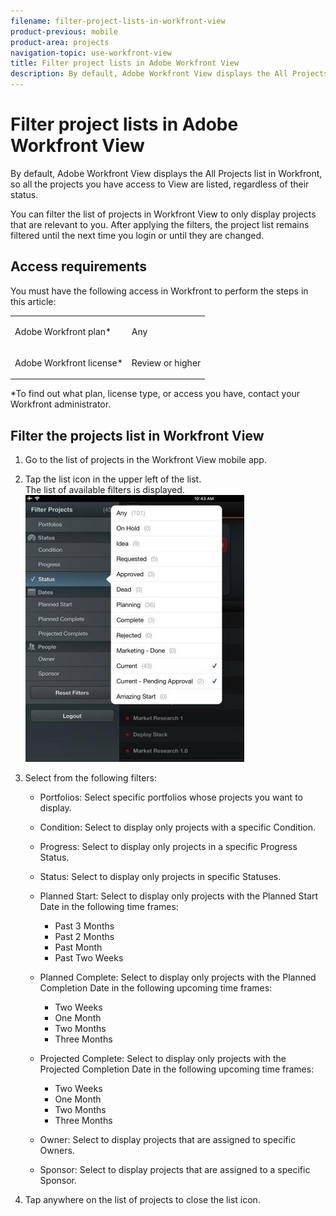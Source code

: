 ```yaml
---
filename: filter-project-lists-in-workfront-view
product-previous: mobile
product-area: projects
navigation-topic: use-workfront-view
title: Filter project lists in Adobe Workfront View
description: By default, Adobe Workfront View displays the All Projects list in Workfront, so all the projects you have access to View are listed, regardless of their status.
---
```


# Filter project lists in Adobe Workfront View

By default, Adobe Workfront View displays the All Projects list in Workfront, so all the projects you have access to View are listed, regardless of their status.&nbsp;

You can filter the list of projects in Workfront View to only display projects that are relevant to you.&nbsp;After applying the filters, the project list remains filtered until the next time you login or until&nbsp;they are changed.

## Access requirements

You must have the following access in Workfront to perform the steps in this article:

<table style="table-layout:auto"> 
 <col> 
 </col> 
 <col> 
 </col> 
 <tbody> 
  <tr> 
   <td role="rowheader">Adobe Workfront plan*</td> 
   <td> <p>Any</p> </td> 
  </tr> 
  <tr> 
   <td role="rowheader">Adobe Workfront license*</td> 
   <td> <p>Review or higher</p> </td> 
  </tr> 
 </tbody> 
</table>

&#42;To find out what plan, license type, or access you have, contact your Workfront administrator.

## Filter the projects list in Workfront View

1. Go to the list of projects in the Workfront View mobile app.
1. Tap the list icon in the upper left of the list.  
   The list of available filters is displayed.  
   ![WF_View_filters_050621.jpg](assets/wf-view-filters-050621-350x427.jpg)

1. Select from the following filters:

   * Portfolios: Select specific portfolios whose projects you want to display.
   * Condition: Select to display only projects with a specific Condition.
   * Progress: Select to display only projects in a specific Progress Status.
   * Status: Select to display only projects in specific Statuses.
   * Planned Start: Select to display only projects with the Planned Start Date in the following time frames:

      * Past 3 Months
      * Past 2 Months
      * Past Month
      * Past Two Weeks

   * Planned Complete: Select to display only projects with the Planned Completion Date in the following upcoming time frames:

      * Two Weeks
      * One Month
      * Two Months
      * Three Months

   * Projected Complete:&nbsp;Select to display only projects with the Projected Completion Date in the following upcoming time frames:

      * Two Weeks
      * One Month
      * Two Months
      * Three Months

   * Owner: Select to display projects that are assigned to specific Owners.
   * Sponsor: Select to display projects that are assigned to a specific Sponsor.

1. Tap anywhere on the list of projects to close the list icon.

